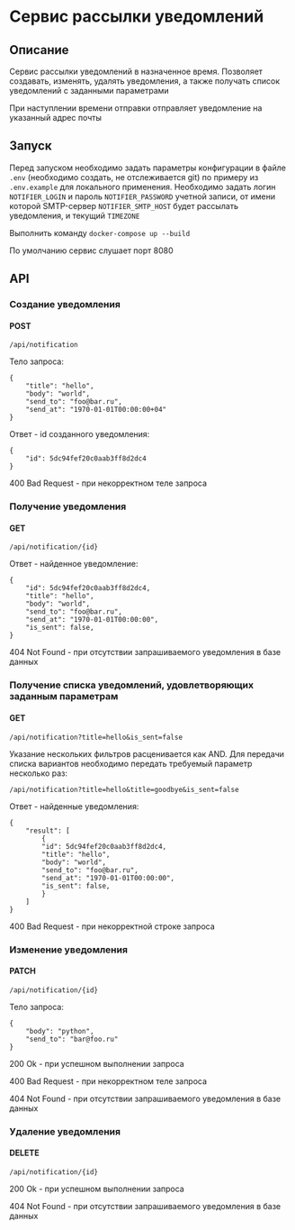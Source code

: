 # Сервис рассылки уведомлений
## Описание
Сервис рассылки уведомлений в назначенное время. Позволяет создавать, изменять, удалять уведомления, а также получать список уведомлений с заданными параметрами

При наступлении времени отправки отправляет уведомление на указанный адрес почты

## Запуск
Перед запуском необходимо задать параметры конфигурации в файле `.env` (необходимо создать, не отслеживается git) по примеру из `.env.example` для локального применения. Необходимо задать логин `NOTIFIER_LOGIN` и пароль `NOTIFIER_PASSWORD` учетной записи, от имени которой SMTP-сервер `NOTIFIER_SMTP_HOST` будет рассылать уведомления, и текущий `TIMEZONE` 

Выполнить команду `docker-compose up --build`

По умолчанию сервис слушает порт 8080
## API
### Создание уведомления
#### POST
`/api/notification`

Тело запроса:
```
{
    "title": "hello",
    "body": "world",
    "send_to": "foo@bar.ru",
    "send_at": "1970-01-01T00:00:00+04"
}
```
Ответ - id созданного уведомления:
```
{
    "id": 5dc94fef20c0aab3ff8d2dc4
}
```
400 Bad Request - при некорректном теле запроса

### Получение уведомления
#### GET
`/api/notification/{id}`

Ответ - найденное уведомление:
```
{
    "id": 5dc94fef20c0aab3ff8d2dc4,
    "title": "hello",
    "body": "world",
    "send_to": "foo@bar.ru",
    "send_at": "1970-01-01T00:00:00",
    "is_sent": false,
}
```
404 Not Found - при отсутствии запрашиваемого уведомления в базе данных

### Получение списка уведомлений, удовлетворяющих заданным параметрам
#### GET
`/api/notification?title=hello&is_sent=false`

Указание нескольких фильтров расценивается как AND. Для передачи списка вариантов необходимо передать требуемый параметр несколько раз:

`/api/notification?title=hello&title=goodbye&is_sent=false`

Ответ - найденные уведомления:
```
{
    "result": [
        {
        "id": 5dc94fef20c0aab3ff8d2dc4,
        "title": "hello",
        "body": "world",
        "send_to": "foo@bar.ru",
        "send_at": "1970-01-01T00:00:00",
        "is_sent": false,
        }
    ]
}
```
400 Bad Request - при некорректной строке запроса

### Изменение уведомления
#### PATCH
`/api/notification/{id}`

Тело запроса:
```
{
    "body": "python",
    "send_to": "bar@foo.ru"
}
```
200 Ok - при успешном выполнении запроса

400 Bad Request - при некорректном теле запроса

404 Not Found - при отсутствии запрашиваемого уведомления в базе данных

### Удаление уведомления
#### DELETE
`/api/notification/{id}`

200 Ok - при успешном выполнении запроса

404 Not Found - при отсутствии запрашиваемого уведомления в базе данных
